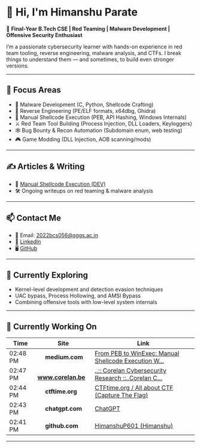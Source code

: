 # 👋 Hi, I'm Himanshu Parate

🎯 **Final-Year B.Tech CSE | Red Teaming | Malware Development | Offensive Security Enthusiast**

I’m a passionate cybersecurity learner with hands-on experience in red team tooling, reverse engineering, malware analysis, and CTFs. I break things to understand them — and sometimes, to build even stronger versions.

---

## 🧰 Focus Areas

- 🐍 Malware Development (C, Python, Shellcode Crafting)
- 🧬 Reverse Engineering (PE/ELF formats, x64dbg, Ghidra)
- 🧠 Manual Shellcode Execution (PEB, API Hashing, Windows Internals)
- ⚔️ Red Team Tool Building (Process Injection, DLL Loaders, Keyloggers)
- 🕸️ Bug Bounty & Recon Automation (Subdomain enum, web testing)
- 🎮 Game Modding (DLL Injection, AOB scanning/mods)

---



## ✍️ Articles & Writing

- 📖 [Manual Shellcode Execution (DEV)](https://dev.to/himanshup601/from-peb-to-winexec-manual-shellcode-execution-without-imports-on-windows-x64-5ebc)
- 🛠️ Ongoing writeups on red teaming & malware analysis

---

## 📫 Contact Me

- 📧 Email: 2022bcs056@sggs.ac.in
- 🔗 [LinkedIn](https://www.linkedin.com/in/himanshu-parate-6582452b1/)
- 🖥️ [GitHub](https://github.com/HimanshuP601)

---

## 🧭 Currently Exploring

- Kernel-level development and detection evasion techniques  
- UAC bypass, Process Hollowing, and AMSI Bypass  
- Combining offensive tools with low-level system internals  

---

## 🧭 Currently Working On
<!--ACTIVITY-START-->

| Time | Site | Link |
|------|------|------|
| 02:48 PM | <img src='https://www.google.com/s2/favicons?sz=64&domain=medium.com' width='16' height='16'> **medium.com** | [From PEB to WinExec: Manual Shellcode Execution W…](https://medium.com/@HimanshuP601/from-peb-to-winexec-manual-shellcode-execution-without-imports-on-windows-x64-77d6589e804d) |
| 02:47 PM | <img src='https://www.google.com/s2/favicons?sz=64&domain=www.corelan.be' width='16' height='16'> **www.corelan.be** | [..:: Corelan Cybersecurity Research ::..Corelan C…](https://www.corelan.be/) |
| 02:44 PM | <img src='https://www.google.com/s2/favicons?sz=64&domain=ctftime.org' width='16' height='16'> **ctftime.org** | [CTFtime.org / All about CTF (Capture The Flag)](https://ctftime.org/) |
| 02:43 PM | <img src='https://www.google.com/s2/favicons?sz=64&domain=chatgpt.com' width='16' height='16'> **chatgpt.com** | [ChatGPT](https://chatgpt.com/c/68ca7b96-d970-8325-9c1a-198e6ea11f43) |
| 02:41 PM | <img src='https://www.google.com/s2/favicons?sz=64&domain=github.com' width='16' height='16'> **github.com** | [HimanshuP601 (Himanshu)](https://github.com/HimanshuP601) |

<!--ACTIVITY-END-->
---
